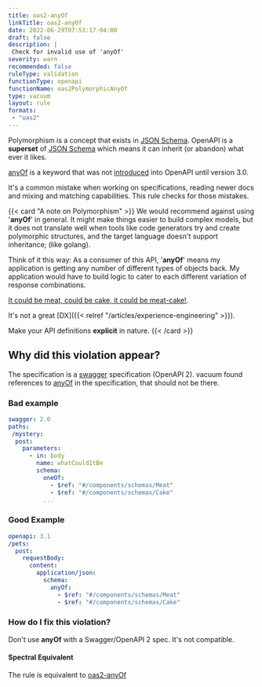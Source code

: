 ```yaml
---
title: oas2-anyOf
linkTitle: oas2-anyOf
date: 2022-06-29T07:53:17-04:00
draft: false
description: |
 Check for invalid use of 'anyOf' 
severity: warn
recommended: false
ruleType: validation
functionType: openapi
functionName: oas2PolymorphicAnyOf
type: vacuum
layout: rule
formats:
 - "oas2"
---
```


Polymorphism is a concept that exists in [JSON Schema](https://json-schema.org/). OpenAPI is a **superset** of 
[JSON Schema](https://json-schema.org/) which means it can inherit (or abandon) what ever it likes.

[anyOf](https://json-schema.org/understanding-json-schema/reference/combining.html#anyof) is a keyword that was not [introduced](https://swagger.io/docs/specification/data-models/oneof-anyof-allof-not/) 
into OpenAPI until version 3.0.

It's a common mistake when working on specifications, reading newer docs and mixing and matching capabilities. This 
rule checks for those mistakes.

{{< card "A note on Polymorphism" >}}
We would recommend against using '**anyOf**' in general. It might make things easier to build complex models, but it does not translate well 
when tools like code generators try and create polymorphic structures, and the target language doesn't support inheritance; (like golang).

Think of it this way: As a consumer of this API, '**anyOf**' means my application is getting any number of different types of objects back. My application
would have to build logic to cater to each different variation of response combinations. 

[It could be meat, could be cake, it could be meat-cake!](https://www.youtube.com/watch?v=aVgUzvxw7dk). 

It's not a great [DX]({{<  relref "/articles/experience-engineering" >}}). 

Make your API definitions **explicit** in nature.
{{< /card >}}

## Why did this violation appear?

The specification is a [swagger](https://swagger.io/docs/specification/2-0/basic-structure/) specification (OpenAPI 2). vacuum 
found references to [anyOf](https://json-schema.org/understanding-json-schema/reference/combining.html#anyof) in the specification, 
that should not be there. 

### Bad example

```yaml
swagger: 2.0
paths:
 /mystery:
  post:
    parameters:
      - in: body
        name: whatCouldItBe
        schema:
          oneOf:
            - $ref: "#/components/schemas/Meat"
            - $ref: "#/components/schemas/Cake" 
          ...
```
### Good Example

```yaml
openapi: 3.1
/pets:
  post:
    requestBody:
      content:
        application/json:
          schema:
            anyOf:
              - $ref: "#/components/schemas/Meat"
              - $ref: "#/components/schemas/Cake"
```

### How do I fix this violation?

Don't use **anyOf** with a Swagger/OpenAPI 2 spec. It's not compatible.

#### Spectral Equivalent

The rule is equivalent to [oas2-anyOf](https://meta.stoplight.io/docs/spectral/4dec24461f3af-open-api-rules#oas2-anyof)
